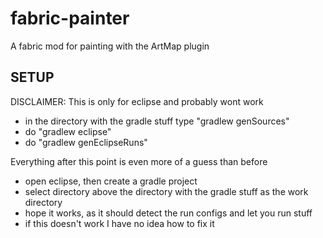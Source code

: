 # fabric-painter
A fabric mod for painting with the ArtMap plugin

## SETUP
DISCLAIMER: This is only for eclipse and probably wont work

- in the directory with the gradle stuff type "gradlew genSources"
- do "gradlew eclipse"
- do "gradlew genEclipseRuns"

Everything after this point is even more of a guess than before
- open eclipse, then create a gradle project
- select directory above the directory with the gradle stuff as the work directory
- hope it works, as it should detect the run configs and let you run stuff
- if this doesn't work I have no idea how to fix it
